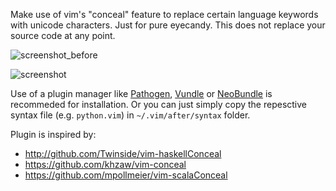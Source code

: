 Make use of vim's "conceal" feature to replace certain language keywords with unicode characters. Just for pure eyecandy. This does not replace your source code at any point.

![screenshot_before](screen_shot_before.png "Screenshot before")

![screenshot](screen_shot.png "Screenshot")


Use of a plugin manager like [Pathogen](https://github.com/tpope/vim-pathogen), [Vundle](https://github.com/gmarik/Vundle.vim) or [NeoBundle](https://github.com/shougo/neobundle.vim) is recommeded for installation. Or you can just simply copy the repesctive syntax file (e.g. `python.vim`) in `~/.vim/after/syntax` folder.

Plugin is inspired by:
  - <http://github.com/Twinside/vim-haskellConceal>
  - <https://github.com/khzaw/vim-conceal>
  - <https://github.com/mpollmeier/vim-scalaConceal>

